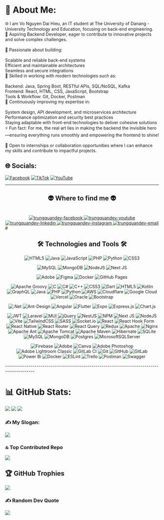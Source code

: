 # 💫 About Me:
🌐 I am Vo Nguyen Dai Hieu, an IT student at The University of Danang - University Technology and Education, focusing on back-end engineering.<br>🎯 Aspiring Backend Developer, eager to contribute to innovative projects and solve complex challenges.<br><br>🚀 Passionate about building:<br><br>Scalable and reliable back-end systems<br>Efficient and maintainable architectures<br>Seamless and secure integrations<br>🤝 Skilled in working with modern technologies such as:<br><br>Backend: Java, Spring Boot, RESTful APIs, SQL/NoSQL, Kafka<br>Frontend: React, HTML, CSS, JavaScript, Bootstrap<br>Tools & Workflow: Git, Docker, Postman <br>🌱 Continuously improving my expertise in:<br><br>System design, API development, and microservices architecture<br>Performance optimization and security best practices<br>Staying adaptable with front-end technologies to deliver cohesive solutions<br>⚡ Fun fact: For me, the real art lies in making the backend the invisible hero—ensuring everything runs smoothly and empowering the frontend to shine!<br><br>📩 Open to internships or collaboration opportunities where I can enhance my skills and contribute to impactful projects.
## 🌐 Socials:
[![Facebook](https://img.shields.io/badge/Facebook-%231877F2.svg?logo=Facebook&logoColor=white)](https://www.facebook.com/HieuVo.trumut) 
[![TikTok](https://img.shields.io/badge/TikTok-%23000000.svg?logo=TikTok&logoColor=white)](https://tiktok.com/@https://www.tiktok.com/@hieu_vo05?is_from_webapp=1&sender_device=pc) 
[![YouTube](https://img.shields.io/badge/YouTube-%23FF0000.svg?logo=YouTube&logoColor=white)](https://youtube.com/@https://www.youtube.com/@hieuvoiuem) 

---
<h2 align="center">👽 Where to find me 👽</h2>
<br>
<!-- https://icons8.com -->
<div align="center">
 
  <a href="https://www.facebook.com/HieuVo.hv" target="blank">
    <img src="https://img.icons8.com/bubbles/100/000000/facebook-new.png" alt="trungquandev-facebook" />
  </a>
  <a href="https://www.youtube.com/@hieuvoiuem" target="blank">
    <img src="https://img.icons8.com/bubbles/100/000000/youtube-squared.png" alt="trungquandev-youtube" />
  </a>
  <a href="" target="blank">
    <img src="https://img.icons8.com/bubbles/100/000000/linkedin.png" alt="trungquandev-linkedin" />
  </a>
  <a href="" target="blank">
    <img src="https://img.icons8.com/bubbles/100/000000/instagram.png" alt="trungquandev-instagram" />
  </a>
  <a href="vndhieuak@gmail.com" target="top">
    <img src="https://img.icons8.com/bubbles/100/000000/apple-mail.png" alt="trungquandev-email" />
  </a>
</div>
# <h2 align="center">🛠 Technologies and Tools 🛠</h2>
<div align="center">
 <img src="https://img.shields.io/badge/html5-%23E34F26.svg?style=for-the-badge&logo=html5&logoColor=white" alt="HTML5">
  <img src="https://img.shields.io/badge/java-%23ED8B00.svg?style=for-the-badge&logo=openjdk&logoColor=white" alt="Java">
  <img src="https://img.shields.io/badge/javascript-%23323330.svg?style=for-the-badge&logo=javascript&logoColor=%23F7DF1E" alt="JavaScript">
  <img src="https://img.shields.io/badge/php-%23777BB4.svg?style=for-the-badge&logo=php&logoColor=white" alt="PHP">
  <img src="https://img.shields.io/badge/python-3670A0?style=for-the-badge&logo=python&logoColor=ffdd54" alt="Python">
  <img src="https://img.shields.io/badge/css3-%231572B6.svg?style=for-the-badge&logo=css3&logoColor=white" alt="CSS3">
  
  ![MySQL](https://img.shields.io/badge/mysql-4479A1.svg?style=for-the-badge&logo=mysql&logoColor=white)
  ![MongoDB](https://img.shields.io/badge/MongoDB-%234ea94b.svg?style=for-the-badge&logo=mongodb&logoColor=white)
  ![NodeJS](https://img.shields.io/badge/node.js-6DA55F?style=for-the-badge&logo=node.js&logoColor=white)
  ![Next JS](https://img.shields.io/badge/Next-black?style=for-the-badge&logo=next.js&logoColor=white)

  ![Adobe](https://img.shields.io/badge/adobe-%23FF0000.svg?style=for-the-badge&logo=adobe&logoColor=white)
  ![Figma](https://img.shields.io/badge/figma-%23F24E1E.svg?style=for-the-badge&logo=figma&logoColor=white)
  ![Docker](https://img.shields.io/badge/docker-%230db7ed.svg?style=for-the-badge&logo=docker&logoColor=white)
  ![GitHub Pages](https://img.shields.io/badge/github%20pages-121013?style=for-the-badge&logo=github&logoColor=white)

 ![Apache Groovy](https://img.shields.io/badge/Apache%20Groovy-4298B8.svg?style=for-the-badge&logo=Apache+Groovy&logoColor=white)
 ![C](https://img.shields.io/badge/c-%2300599C.svg?style=for-the-badge&logo=c&logoColor=white)
 ![C#](https://img.shields.io/badge/c%23-%23239120.svg?style=for-the-badge&logo=csharp&logoColor=white) 
 ![C++](https://img.shields.io/badge/c++-%2300599C.svg?style=for-the-badge&logo=c%2B%2B&logoColor=white)
 ![CSS3](https://img.shields.io/badge/css3-%231572B6.svg?style=for-the-badge&logo=css3&logoColor=white) 
 ![Dart](https://img.shields.io/badge/dart-%230175C2.svg?style=for-the-badge&logo=dart&logoColor=white) 
 ![HTML5](https://img.shields.io/badge/html5-%23E34F26.svg?style=for-the-badge&logo=html5&logoColor=white)
 ![Kotlin](https://img.shields.io/badge/kotlin-%237F52FF.svg?style=for-the-badge&logo=kotlin&logoColor=white) 
 ![GraphQL](https://img.shields.io/badge/-GraphQL-E10098?style=for-the-badge&logo=graphql&logoColor=white)
 ![Java](https://img.shields.io/badge/java-%23ED8B00.svg?style=for-the-badge&logo=openjdk&logoColor=white)
 ![PHP](https://img.shields.io/badge/php-%23777BB4.svg?style=for-the-badge&logo=php&logoColor=white) 
 ![Python](https://img.shields.io/badge/python-3670A0?style=for-the-badge&logo=python&logoColor=ffdd54)
 ![AWS](https://img.shields.io/badge/AWS-%23FF9900.svg?style=for-the-badge&logo=amazon-aws&logoColor=white)
 ![Cloudflare](https://img.shields.io/badge/Cloudflare-F38020?style=for-the-badge&logo=Cloudflare&logoColor=white)
 ![Google Cloud](https://img.shields.io/badge/GoogleCloud-%234285F4.svg?style=for-the-badge&logo=google-cloud&logoColor=white)
 ![Vercel](https://img.shields.io/badge/vercel-%23000000.svg?style=for-the-badge&logo=vercel&logoColor=white)
 ![Oracle](https://img.shields.io/badge/Oracle-F80000?style=for-the-badge&logo=oracle&logoColor=white) 
 ![Bootstrap](https://img.shields.io/badge/bootstrap-%238511FA.svg?style=for-the-badge&logo=bootstrap&logoColor=white)

 ![.Net](https://img.shields.io/badge/.NET-5C2D91?style=for-the-badge&logo=.net&logoColor=white) 
 ![Ant-Design](https://img.shields.io/badge/-AntDesign-%230170FE?style=for-the-badge&logo=ant-design&logoColor=white) 
 ![Angular](https://img.shields.io/badge/angular-%23DD0031.svg?style=for-the-badge&logo=angular&logoColor=white) 
 ![Flutter](https://img.shields.io/badge/Flutter-%2302569B.svg?style=for-the-badge&logo=Flutter&logoColor=white) 
 ![Expo](https://img.shields.io/badge/expo-1C1E24?style=for-the-badge&logo=expo&logoColor=#D04A37)
 ![Express.js](https://img.shields.io/badge/express.js-%23404d59.svg?style=for-the-badge&logo=express&logoColor=%2361DAFB) 
 ![Chart.js](https://img.shields.io/badge/chart.js-F5788D.svg?style=for-the-badge&logo=chart.js&logoColor=white) 

 ![JWT](https://img.shields.io/badge/JWT-black?style=for-the-badge&logo=JSON%20web%20tokens) 
 ![Laravel](https://img.shields.io/badge/laravel-%23FF2D20.svg?style=for-the-badge&logo=laravel&logoColor=white) 
 ![MUI](https://img.shields.io/badge/MUI-%230081CB.svg?style=for-the-badge&logo=mui&logoColor=white)
 ![jQuery](https://img.shields.io/badge/jquery-%230769AD.svg?style=for-the-badge&logo=jquery&logoColor=white)
 ![NestJS](https://img.shields.io/badge/nestjs-%23E0234E.svg?style=for-the-badge&logo=nestjs&logoColor=white)
 ![NPM](https://img.shields.io/badge/NPM-%23CB3837.svg?style=for-the-badge&logo=npm&logoColor=white) 
 ![Next JS](https://img.shields.io/badge/Next-black?style=for-the-badge&logo=next.js&logoColor=white) 
 ![NodeJS](https://img.shields.io/badge/node.js-6DA55F?style=for-the-badge&logo=node.js&logoColor=white) 
 ![Vite](https://img.shields.io/badge/vite-%23646CFF.svg?style=for-the-badge&logo=vite&logoColor=white)
 ![TailwindCSS](https://img.shields.io/badge/tailwindcss-%2338B2AC.svg?style=for-the-badge&logo=tailwind-css&logoColor=white)
 ![SASS](https://img.shields.io/badge/SASS-hotpink.svg?style=for-the-badge&logo=SASS&logoColor=white)
 ![Socket.io](https://img.shields.io/badge/Socket.io-black?style=for-the-badge&logo=socket.io&badgeColor=010101)
 ![React](https://img.shields.io/badge/react-%2320232a.svg?style=for-the-badge&logo=react&logoColor=%2361DAFB)
 ![React Hook Form](https://img.shields.io/badge/React%20Hook%20Form-%23EC5990.svg?style=for-the-badge&logo=reacthookform&logoColor=white) 
 ![React Native](https://img.shields.io/badge/react_native-%2320232a.svg?style=for-the-badge&logo=react&logoColor=%2361DAFB)
 ![React Router](https://img.shields.io/badge/React_Router-CA4245?style=for-the-badge&logo=react-router&logoColor=white)
 ![React Query](https://img.shields.io/badge/-React%20Query-FF4154?style=for-the-badge&logo=react%20query&logoColor=white) 
 ![Redux](https://img.shields.io/badge/redux-%23593d88.svg?style=for-the-badge&logo=redux&logoColor=white)
 ![Apache](https://img.shields.io/badge/apache-%23D42029.svg?style=for-the-badge&logo=apache&logoColor=white) 
 ![Nginx](https://img.shields.io/badge/nginx-%23009639.svg?style=for-the-badge&logo=nginx&logoColor=white)
 ![Apache Ant](https://img.shields.io/badge/Apache%20Ant-A81C7D?style=for-the-badge&logo=Apache%20Ant&logoColor=white)
 ![Apache Tomcat](https://img.shields.io/badge/apache%20tomcat-%23F8DC75.svg?style=for-the-badge&logo=apache-tomcat&logoColor=black)
 ![Apache Maven](https://img.shields.io/badge/Apache%20Maven-C71A36?style=for-the-badge&logo=Apache%20Maven&logoColor=white)
 ![Hibernate](https://img.shields.io/badge/Hibernate-59666C?style=for-the-badge&logo=Hibernate&logoColor=white)
 ![SQLite](https://img.shields.io/badge/sqlite-%2307405e.svg?style=for-the-badge&logo=sqlite&logoColor=white)
 ![MySQL](https://img.shields.io/badge/mysql-4479A1.svg?style=for-the-badge&logo=mysql&logoColor=white)
 ![MongoDB](https://img.shields.io/badge/MongoDB-%234ea94b.svg?style=for-the-badge&logo=mongodb&logoColor=white) 
 ![Postgres](https://img.shields.io/badge/postgres-%23316192.svg?style=for-the-badge&logo=postgresql&logoColor=white) 
 ![MicrosoftSQLServer](https://img.shields.io/badge/Microsoft%20SQL%20Server-CC2927?style=for-the-badge&logo=microsoft%20sql%20server&logoColor=white)

 ![Firebase](https://img.shields.io/badge/firebase-a08021?style=for-the-badge&logo=firebase&logoColor=ffcd34) 
 ![Adobe](https://img.shields.io/badge/adobe-%23FF0000.svg?style=for-the-badge&logo=adobe&logoColor=white) 
 ![Canva](https://img.shields.io/badge/Canva-%2300C4CC.svg?style=for-the-badge&logo=Canva&logoColor=white)
 ![Adobe Photoshop](https://img.shields.io/badge/adobe%20photoshop-%2331A8FF.svg?style=for-the-badge&logo=adobe%20photoshop&logoColor=white) 
 ![Adobe Lightroom Classic](https://img.shields.io/badge/Adobe%20Lightroom%20Classic-31A8FF.svg?style=for-the-badge&logo=Adobe%20Lightroom%20Classic&logoColor=white)
 ![GitLab CI](https://img.shields.io/badge/gitlab%20CI-%23181717.svg?style=for-the-badge&logo=gitlab&logoColor=white) 
 ![Git](https://img.shields.io/badge/git-%23F05033.svg?style=for-the-badge&logo=git&logoColor=white)
 ![GitHub](https://img.shields.io/badge/github-%23121011.svg?style=for-the-badge&logo=github&logoColor=white) 
 ![GitLab](https://img.shields.io/badge/gitlab-%23181717.svg?style=for-the-badge&logo=gitlab&logoColor=white)
 ![Power Bi](https://img.shields.io/badge/power_bi-F2C811?style=for-the-badge&logo=powerbi&logoColor=black)
 ![Docker](https://img.shields.io/badge/docker-%230db7ed.svg?style=for-the-badge&logo=docker&logoColor=white)
 ![ESLint](https://img.shields.io/badge/ESLint-4B3263?style=for-the-badge&logo=eslint&logoColor=white)
 ![Trello](https://img.shields.io/badge/Trello-%23026AA7.svg?style=for-the-badge&logo=Trello&logoColor=white)
 ![Postman](https://img.shields.io/badge/Postman-FF6C37?style=for-the-badge&logo=postman&logoColor=white) 
 ![Swagger](https://img.shields.io/badge/-Swagger-%23Clojure?style=for-the-badge&logo=swagger&logoColor=white) 


</div>
---------------------------------------------------------------------------------------------

# 📊 GitHub Stats:
![](https://github-readme-stats.vercel.app/api?username=hieuvolaptrinh&theme=calm_pink&hide_border=false&include_all_commits=false&count_private=false)
 ![](https://github-readme-streak-stats.herokuapp.com/?user=hieuvolaptrinh&theme=calm_pink&hide_border=false)
![](https://github-readme-stats.vercel.app/api/top-langs/?username=hieuvolaptrinh&theme=calm_pink&hide_border=false&include_all_commits=false&count_private=false&layout=compact)


### ✍️ My Slogan:
![](https://quotes-github-readme.vercel.app/api?type=horizontal&theme=tokyonight)

### 🔝 Top Contributed Repo
![](https://github-contributor-stats.vercel.app/api?username=hieuvolaptrinh&limit=5&theme=dark&combine_all_yearly_contributions=true)

## 🏆 GitHub Trophies
![](https://github-profile-trophy.vercel.app/?username=hieuvolaptrinh&theme=radical&no-frame=false&no-bg=false&margin-w=4)

### ✍️ Random Dev Quote
![](https://quotes-github-readme.vercel.app/api?type=horizontal&theme=radical)

